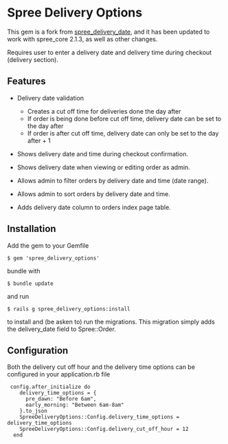 Spree Delivery Options
=================

This gem is a fork from [spree_delivery_date](from 'https://github.com/sgringwe/spree_delivery_date'), and it has been updated to work with spree_core 2.1.3, as well as other changes. 

Requires user to enter a delivery date and delivery time during checkout (delivery section).

Features
-------

* Delivery date validation
	* Creates a cut off time for deliveries done the day after
	* If order is being done before cut off time, delivery date can be set to the day after
	* If order is after cut off time, delivery date can only be set to the day after + 1

* Shows delivery date and time during checkout confirmation.
* Shows delivery date when viewing or editing order as admin.
* Allows admin to filter orders by delivery date and time (date range).
* Allows admin to sort orders by delivery date and time.
* Adds delivery date column to orders index page table.


Installation
------------

Add the gem to your Gemfile

    $ gem 'spree_delivery_options'

bundle with
  
    $ bundle update

and run

    $ rails g spree_delivery_options:install

to install and (be asken to) run the migrations. This migration simply adds the delivery_date field to Spree::Order.

Configuration
-------------

Both the delivery cut off hour and the delivery time options can be configured in your application.rb file

     config.after_initialize do
        delivery_time_options = {      
          pre_dawn: "Before 6am",        
          early_morning: "Between 6am-8am"
        }.to_json
        SpreeDeliveryOptions::Config.delivery_time_options = delivery_time_options
        SpreeDeliveryOptions::Config.delivery_cut_off_hour = 12
      end       

